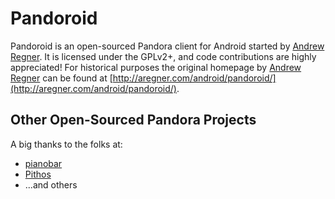 Pandoroid 
===============

Pandoroid is an open-sourced Pandora client for Android started by 
[Andrew Regner](https://github.com/adregner). It is licensed under the GPLv2+, and code contributions are highly appreciated!
For historical purposes the original homepage by [Andrew Regner](https://github.com/adregner) can be found 
at [http://aregner.com/android/pandoroid/](http://aregner.com/android/pandoroid/).

## Other Open-Sourced Pandora Projects
A big thanks to the folks at:
* [pianobar](https://github.com/PromyLOPh/pianobar/)
* [Pithos](https://github.com/kevinmehall/pithos)
* ...and others